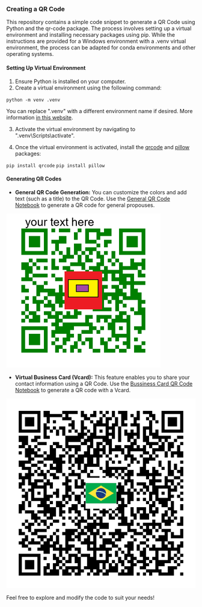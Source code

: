 ### Creating a QR Code

This repository contains a simple code snippet to generate a QR Code using Python and the qr-code package. The process involves setting up a virtual environment and installing necessary packages using pip. While the instructions are provided for a Windows environment with a .venv virtual environment, the process can be adapted for conda environments and other operating systems.

#### Setting Up Virtual Environment
1. Ensure Python is installed on your computer.
2. Create a virtual environment using the following command:

`python -m venv .venv`

You can replace ".venv" with a different environment name if desired. More information [in this website](https://docs.python.org/3/library/venv.html).

3. Activate the virtual environment by navigating to ".venv\Scripts\activate".

4. Once the virtual environment is activated, install the [qrcode](https://pypi.org/project/qrcode/) and [pillow](https://pypi.org/project/pillow/) packages:

`pip install qrcode`
`pip install pillow`


#### Generating QR Codes
- **General QR Code Generation:**
You can customize the colors and add text (such as a title) to the QR Code. Use the [General QR Code Notebook](qr_code_general.ipynb) to generate a QR code for general propouses.

![General QR-Code](./output/general_qr_code.png)

- **Virtual Business Card (Vcard):**
This feature enables you to share your contact information using a QR Code. Use the [Bussiness Card QR Code Notebook](qr-code-bussines-card.ipynb) to generate a QR code with a Vcard.

![Bussiness Card - QR Code](./output/vcard_Your%20Name.png)

Feel free to explore and modify the code to suit your needs!
